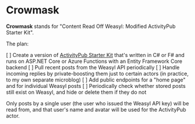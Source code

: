 # Crowmask

**Crowmask** stands for "Content Read Off Weasyl: Modified ActivityPub Starter Kit".

The plan:

[ ] Create a version of [ActivityPub Starter Kit](https://github.com/jakelazaroff/activitypub-starter-kit) that's written in C# or F# and runs on ASP.NET Core or Azure Functions with an Entity Framework Core backend
[ ] Pull recent posts from the Weasyl API periodically
[ ] Handle incoming replies by private-boosting them just to certain actors (in practice, to my own separate microblog)
[ ] Add public endpoints for a "home page" and for individual Weasyl posts
[ ] Periodically check whether stored posts still exist on Weasyl, and hide or delete them if they do not

Only posts by a single user (the user who issued the Weasyl API key) will be read from, and that user's name and avatar will be used for the ActivityPub actor.
